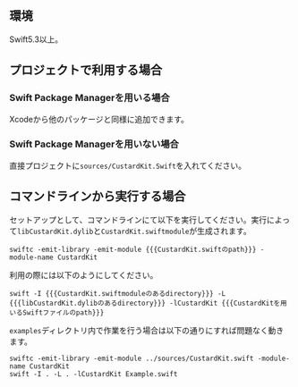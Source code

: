 ## 環境

Swift5.3以上。

## プロジェクトで利用する場合

### Swift Package Managerを用いる場合

Xcodeから他のパッケージと同様に追加できます。

### Swift Package Managerを用いない場合

直接プロジェクトに`sources/CustardKit.Swift`を入れてください。

## コマンドラインから実行する場合

セットアップとして、コマンドラインにて以下を実行してください。実行によって`libCustardKit.dylib`と`CustardKit.swiftmodule`が生成されます。

```
swiftc -emit-library -emit-module {{{CustardKit.swiftのpath}}} -module-name CustardKit
```

利用の際には以下のようにしてください。

```
swift -I {{{CustardKit.swiftmoduleのあるdirectory}}} -L {{{libCustardKit.dylibのあるdirectory}}} -lCustardKit {{{CustardKitを用いるSwiftファイルのpath}}}
```

`examples`ディレクトリ内で作業を行う場合は以下の通りにすれば問題なく動きます。

```
swiftc -emit-library -emit-module ../sources/CustardKit.swift -module-name CustardKit
swift -I . -L . -lCustardKit Example.swift
```

